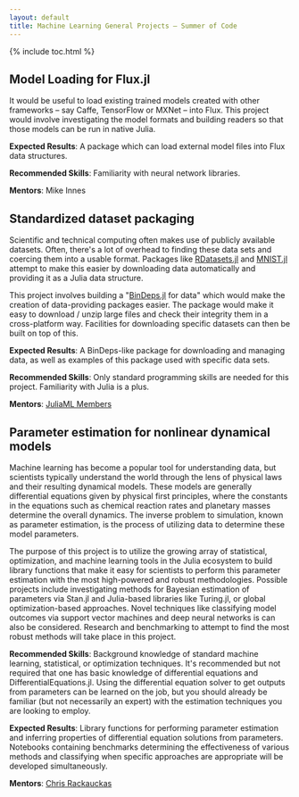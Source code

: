 ```yaml
---
layout: default
title: Machine Learning General Projects – Summer of Code
---
```


{% include toc.html %}

## Model Loading for Flux.jl

It would be useful to load existing trained models created with other frameworks – say Caffe, TensorFlow or MXNet – into Flux. This project would involve investigating the model formats and building readers so that those models can be run in native Julia.

**Expected Results**: A package which can load external model files into Flux data structures.

**Recommended Skills**: Familiarity with neural network libraries.

**Mentors**: Mike Innes

## Standardized dataset packaging

Scientific and technical computing often makes use of publicly available datasets. Often, there's a lot of overhead to finding these data sets and coercing them into a usable format. Packages like [RDatasets.jl](https://github.com/johnmyleswhite/RDatasets.jl/) and [MNIST.jl](https://github.com/johnmyleswhite/MNIST.jl) attempt to make this easier by downloading data automatically and providing it as a Julia data structure.

This project involves building a "[BinDeps.jl](https://github.com/JuliaLang/BinDeps.jl) for data" which would make the creation of data-providing packages easier. The package would make it easy to download / unzip large files and check their integrity them in a cross-platform way. Facilities for downloading specific datasets can then be built on top of this.

**Expected Results**: A BinDeps-like package for downloading and managing data, as well as examples of this package used with specific data sets.

**Recommended Skills**: Only standard programming skills are needed for this project. Familiarity with Julia is a plus.

**Mentors**: [JuliaML Members](https://github.com/orgs/JuliaML/people)

## Parameter estimation for nonlinear dynamical models

Machine learning has become a popular tool for understanding data, but scientists
typically understand the world through the lens of physical laws and their
resulting dynamical models. These models are generally differential equations
given by physical first principles, where the constants in the equations such
as chemical reaction rates and planetary masses determine the overall dynamics.
The inverse problem to simulation, known as parameter estimation, is the process
of utilizing data to determine these model parameters.

The purpose of this project is to utilize the growing array of statistical,
optimization, and machine learning tools in the Julia ecosystem to build
library functions that make it easy for scientists to perform this parameter
estimation with the most high-powered and robust methodologies. Possible projects
include investigating methods for Bayesian estimation of parameters via Stan.jl
and Julia-based libraries like Turing.jl, or global optimization-based approaches.
Novel techniques like classifying model outcomes via support vector machines
and deep neural networks is can also be considered. Research and benchmarking
to attempt to find the most robust methods will take place in this project.

**Recommended Skills**: Background knowledge of standard machine learning,
statistical, or optimization techniques. It's recommended but not required that
one has basic knowledge of differential equations and DifferentialEquations.jl.
Using the differential equation solver to get outputs from parameters can
be learned on the job, but you should already be familiar (but not necessarily
an expert) with the estimation techniques you are looking to employ.

**Expected Results**: Library functions for performing parameter estimation
and inferring properties of differential equation solutions from parameters.
Notebooks containing benchmarks determining the effectiveness of various methods
and classifying when specific approaches are appropriate will be developed
simultaneously.

**Mentors**: [Chris Rackauckas](https://github.com/ChrisRackauckas)
